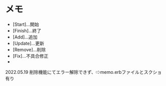 # メモ

* [Start]...開始
* [Finish]...終了
* [Add]...追加
* [Update]...更新
* [Remove]...削除
* [Fix]...不具合修正
* 

2022.05.19 削除機能にてエラー解除できず、⇨memo.erbファイルとスクショ有り